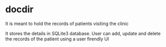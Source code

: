 # docdir
It is meant to hold the records of patients visiting the clinic

It stores the details in SQLite3 database.
User can add, update and delete the records of the patient using a user firendly UI
